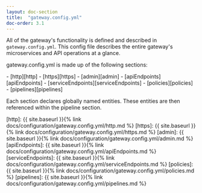 ```yaml
---
layout: doc-section
title:  "gateway.config.yml"
doc-order: 3.1
---
```

All of the gateway's functionality is defined and described in `gateway.config.yml`.  This config file describes the entire gateway's microservices and API operations at a glance.

gateway.config.yml is made up of the following sections:

<nav markdown="1">
- [http][http]
- [https][https]
- [admin][admin]
- [apiEndpoints][apiEndpoints]
- [serviceEndpoints][serviceEndpoints]
- [policies][policies]
- [pipelines][pipelines]
</nav>

Each section declares globally named entities. These entities are then referenced within the pipeline section.

[http]: {{ site.baseurl }}{% link docs/configuration/gateway.config.yml/http.md %}
[https]: {{ site.baseurl }}{% link docs/configuration/gateway.config.yml/https.md %}
[admin]: {{ site.baseurl }}{% link docs/configuration/gateway.config.yml/admin.md %}
[apiEndpoints]: {{ site.baseurl }}{% link docs/configuration/gateway.config.yml/apiEndpoints.md %}
[serviceEndpoints]: {{ site.baseurl }}{% link docs/configuration/gateway.config.yml/serviceEndpoints.md %}
[policies]: {{ site.baseurl }}{% link docs/configuration/gateway.config.yml/policies.md %}
[pipelines]: {{ site.baseurl }}{% link docs/configuration/gateway.config.yml/pipelines.md %}
